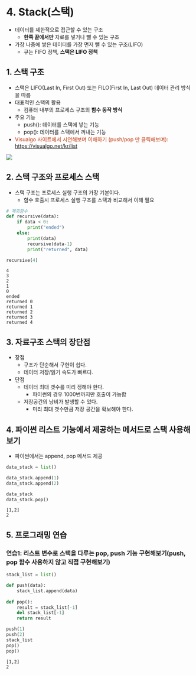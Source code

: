 # 4. Stack(스택)

- 데이터를 제한적으로 접근할 수 있는 구조
    - **한쪽 끝에서만** 자료를 넣거나 뺄 수 있는 구조
- 가장 나중에 쌓은 데이터를 가장 먼저 뺄 수 있는 구조(LIFO)
    - 큐는 FIFO 정책, **스택은 LIFO 정책**

## 1. 스택 구조
- 스택은 LIFO(Last In, First Out) 또는 FILO(First In, Last Out) 데이터 관리 방식을 따름
- 대표적인 스택의 활용
    - 컴퓨터 내부의 프로세스 구조의 **함수 동작 방식**
- 주요 기능
    - push(): 데이터를 스택에 넣는 기능
    - pop(): 데이터를 스택에서 꺼내는 기능
- <font color='#BF360C'>Visualgo 사이트에서 시연해보며 이해하기 (push/pop 만 클릭해보며): https://visualgo.net/kr/list</font>
<img src="http://www.fun-coding.org/00_Images/stack.png" />

## 2. 스택 구조와 프로세스 스택
- 스택 구조는 프로세스 실행 구조의 가장 기본이다.
    - 함수 호출시 프로세스 실행 구조를 스택과 비교해서 이해 필요

``` python
# 재귀함수
def recursive(data):
    if data < 0:
        print("ended")
    else:
        print(data)
        recursive(data-1)
        print("returned", data)

recursive(4)
```

``` shell
4
3
2
1
0
ended
returned 0
returned 1
returned 2
returned 3
returned 4
```

## 3. 자료구조 스택의 장단점
- 장점
    - 구조가 단순해서 구현이 쉽다.
    - 데이터 저장/읽기 속도가 빠르다.
- 단점
    - 데이터 최대 갯수를 미리 정해야 한다.
        - 파이썬의 경우 1000번까지만 호출이 가능함
    - 저장공간의 낭비가 발생할 수 있다.
        - 미리 최대 갯수만큼 저장 공간을 확보해야 한다.

## 4. 파이썬 리스트 기능에서 제공하는 메서드로 스택 사용해보기
- 파이썬에서는 append, pop 메서드 제공

``` python
data_stack = list()

data_stack.append(1)
data_stack.append(2)

data_stack
data_stack.pop()
```

``` shell
[1,2]
2
```

## 5. 프로그래밍 연습

### 연습1: 리스트 변수로 스택을 다루는 pop, push 기능 구현해보기(push, pop 함수 사용하지 않고 직접 구현해보기)

``` python
stack_list = list()

def push(data):
    stack_list.append(data)
    
def pop():
    result = stack_list[-1]
    del stack_list[-1]
    return result

push(1)
push(2)
stack_list
pop()
pop()
```

``` shell
[1,2]
2
```